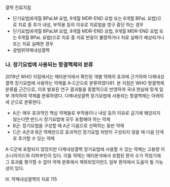 결핵 진료지침

- 단기요법(6개월 BPaLM 요법, 9개월 MDR-END 요법 또는 6개월 BPaL 요법)으로 치료 중 추가 내성, 부작용 등의 이유로 치료법을 영구 중단 하는 경우
- 단기요법(6개월 BPaLM 요법, 9개월 MDR-END 요법, 9개월 MDR-END 요법 또는 6개월 BPaL 요법)으로 치료 중 치료 반응이 불량하거나 치료 실패가 예상되거나 또는 치료 실패한 경우
- 광범위약제내성결핵

### 나. 장기요법에 사용되는 항결핵제의 분류

2019년 WHO 지침에서는 메타분석에서 확인된 개별 약제의 효과에 근거하여 다제내성결핵 장기요법에 사용하는 약제를 A-C군으로 분류하였다81. 본 지침은 WHO 항결핵제 분류를 근간으로, 이후 발표된 연구 결과들을 종합적으로 반영하여 국내 현실에 맞게 일부 개작하여 약제를 분류하였다. 다제내성결핵 장기요법에 사용되는 항결핵제는 아래의 세 군으로 분류한다.

- A군: 매우 효과적인 핵심 약제들로 부작용이나 내성 등의 이유로 금기에 해당되지 않는다면 반드시 장기요법에 모두 포함해야 하는 약제
- B군: 장기요법을 구성할 때 A군 다음으로 선택하는 동반 약제
- C군: A군과 B군 약제만으로 효과적인 장기요법 처방이 구성되지 않을 때 다음 단계로 추가할 수 있는 약제

A-C군에 포함되지 않았지만 다제내성결핵 장기요법에 사용할 수 있는 약제는 고용량 이소니아지드와 리파부틴이 있다. 이들 약제는 메타분석에서 포함된 환자 수가 적었기에 그 효과를 평가할 수 없어 약제 분류에서 제외되었지만3, 일부 환자에서 도움이 될 가능성이 있다.

III. 약제내성결핵의 치료 <PAGE>115